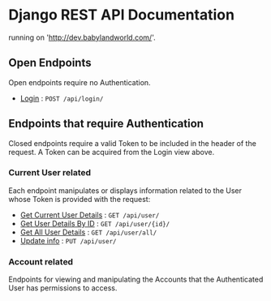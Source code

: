 # Django REST API Documentation

running on 'http://dev.babylandworld.com/'.

## Open Endpoints

Open endpoints require no Authentication.

- [Login](login.md) : `POST /api/login/`

## Endpoints that require Authentication

Closed endpoints require a valid Token to be included in the header of the
request. A Token can be acquired from the Login view above.

### Current User related

Each endpoint manipulates or displays information related to the User whose
Token is provided with the request:

- [Get Current User Details](babyland-rest-api-doc/user/get.md) : `GET /api/user/`
- [Get User Details By ID](babyland-rest-api-doc/user/get-id.md) : `GET /api/user/{id}/`
- [Get All User Details](babyland-rest-api-doc/user/get-all.md) : `GET /api/user/all/`
- [Update info](user/put.md) : `PUT /api/user/`

### Account related

Endpoints for viewing and manipulating the Accounts that the Authenticated User
has permissions to access.

<!-- - [Show Accessible Accounts](accounts/get.md) : `GET /api/accounts/`
- [Create Account](accounts/post.md) : `POST /api/accounts/`
- [Show An Account](accounts/pk/get.md) : `GET /api/accounts/:pk/`
- [Update An Account](accounts/pk/put.md) : `PUT /api/accounts/:pk/`
- [Delete An Account](accounts/pk/delete.md) : `DELETE /api/accounts/:pk/` -->
